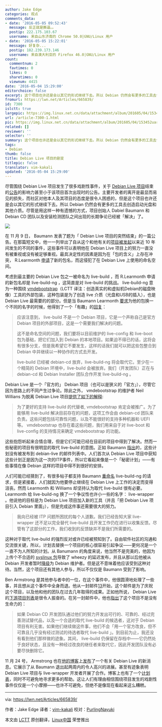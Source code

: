 ```yaml
---
author: Jake Edge
categories: 观点
comments_data:
- date: '2016-05-05 09:52:43'
  message: 反正就是撕逼。。
  postip: 222.175.103.67
  username: 来自山东济南的 Chrome 50.0|GNU/Linux 用户
- date: '2016-05-05 15:22:01'
  message: 好复杂...
  postip: 182.239.173.146
  username: 来自澳大利亚的 Firefox 46.0|GNU/Linux 用户
count:
  commentnum: 2
  favtimes: 0
  likes: 0
  sharetimes: 0
  viewnum: 4415
date: '2016-05-04 15:29:00'
editorchoice: false
excerpt: 这个项目也许还是会以其它的形式继续下去。所以 Debian 仍然会有更多的工具去创造启动光盘和其他介质。
fromurl: https://lwn.net/Articles/665839/
id: 7300
islctt: true
largepic: https://img.linux.net.cn/data/attachment/album/201605/04/153452uaryxnczyazanatp.png
url: /article-7300-1.html
pic: https://img.linux.net.cn/data/attachment/album/201605/04/153452uaryxnczyazanatp.png.thumb.jpg
related: []
reviewer: ''
selector: ''
summary: 这个项目也许还是会以其它的形式继续下去。所以 Debian 仍然会有更多的工具去创造启动光盘和其他介质。
tags:
- Debian
thumb: false
title: Debian Live 项目的剧变
titlepic: false
translator: vim-kakali
updated: '2016-05-04 15:29:00'
---
```


尽管围绕 Debian Live 项目发生了很多戏剧性事件，关于 [Debian Live 项目](https://lwn.net/Articles/666127/)结束的[公告](http://live.debian.net/)的影响力甚至小于该项目首次出现时的公告。主要开发者的离开是最显而易见的损失，而社区对他本人及其项目的态度是很令人困惑的，但是这个项目也许还是会以其它的形式继续下去。所以 Debian 仍然会有更多的工具去创造启动光盘和其他介质。尽管是用这样一种有遗憾的方式，项目创始人 Dabiel Baumann 和 Debian CD 团队以及安装检测团队之间出现的长期争论已经被「解决」了。


![](/data/attachment/album/201605/04/153452uaryxnczyazanatp.png)


在 11 月 9 日， Baumann 发表了题为「 Debian Live 项目的突然结束」的一篇公告。在那篇短文中，他一一列举出了自从这个和他有关的[项目被发起](https://www.debian.org/News/weekly/2006/08/)以来近 10 年间发生的不同的事件，这些事件可以表明他在 Debian Live 项目上的努力一直没有被重视或没有被足够重视。最具决定性的因素是因为在「包的含义」上存在冲突， R.Learmonth [申请](https://bugs.debian.org/cgi-bin/bugreport.cgi?bug=804315)了新的包名，而这侵犯了在 Debian Live 上使用的命名空间。


考虑到最主要的 Debian Live 包之一被命名为 live-build ，而 R.Learmonth 申请的新包名却是 live-build-ng ，这简直是对 live-build 的挑战。 live-build-ng 意为一种围绕 [vmdebootstrap](http://liw.fi/vmdebootstrap/)（LCTT 译注：创造真实的和虚拟机Debian的磁盘映像）工具的外部包装，这种包装是为了创造 live 介质（光盘和USB的插入），也是 Debian Live 最需要的的部分。但是当 Baumann Learmonth [要求](https://lwn.net/Articles/666173/)为他的包换一个不同的名字的时候，他得到了一个「有趣」的[回复](https://lwn.net/Articles/666176/)：



> 
> 应该注意到， live-build 不是一个 Debian 项目，它是一个声称自己是官方 Debian 项目的外部项目，这是一个需要我们解决的问题。
> 
> 
> 这不是命名空间的问题，我们要将以目前维护的 live-config 和 live-boot 包为基础，把它们加入到 Debian 的本地项目。如果迫不得已的话，这将会有很多分支，但是我希望它不要发生，这样的话我们就可以把这些包整合到 Debian 中并继续以一种协作的方式去开发。
> 
> 
> live-build 已经被 debian-cd 放弃，live-build-ng 将会取代它。至少在一个精简的 Debian 环境中，live-build 会被放弃。我们（开发团队）正在与 debian-cd 和 Debian Installer 团队合作开发 live-build-ng 。
> 
> 
> 


Debian Live 是一个「官方的」 Debian 项目（也可以是狭义的「官方」），尽管它因为思路上的不同产生过争论。除此之外， vmdebootstrap 的维护者 Neil Willians 为脱离 Debian Live 项目[提供了如下的解释](https://lwn.net/Articles/666181/):



> 
> 为了更好的支持 live-build 的代替者, vmdebootstrap 肯定会被推广。为了能够用 live-build 解决目前存在的问题，这项工作会由 debian-cd 团队来负责。这些问题包括可靠性问题，以及不能很好的支持多种机器和 UEFI 等。 vmdebootstrap 也存在着这些问题，我们用来自于对 live-boot 和 live-config 的支持情况来确定 vmdebootstrap 的功能。
> 
> 
> 


这些抱怨听起来合情合理，但是它们可能已经在目前的项目中得到了解决。然而一些秘密的项目有很明显的取代 live-build 的意图。正如 Baumann [指出](https://lwn.net/Articles/666208/)的，这些计划没有被发布到 debian-live 的邮件列表中。人们首次从 Debian Live 项目中获知这些计划正是因为这一次的ITP事件，所以它看起来像是一个「秘密计划」——有些事情在像 Debian 这样的项目中得不到很好的安排。


人们可能已经猜到了，有很多帖子都支持 Baumann [重命名](https://lwn.net/Articles/666321/) live-build-ng 的请求，但是紧接着，人们就因为他要停止继续在 Debian Live 上工作的决定而变得沮丧。然而 Learmonth 和 Williams 却坚持认为取代 live-build 很有必要。Learmonth 给 live-build-ng 换了一个争议性也许小一些的名字： live-wrapper 。他说他的目标是为 Debian Live 项目加入新的工具（并且「把 Debian Live 项目引入 Debian 里面」），但是完成这件事还需要很大的努力。



> 
> 我向已经被 ITP 问题所困扰的每个人道歉。我们已经告知大家 live-wrapper 还不足以完全替代 live-build 且开发工作仍在进行以收集反馈。尽管有了这部分的工作，我们收到的反馈缺并不是我们所需要的。
> 
> 
> 


这种对于取代 live-build 的强烈反对或许已经被预知到了。自由软件社区的沟通和交流很关键，所以，计划去替换一个项目的核心很容易引起争议——更何况是一个一直不为人所知的计划。从 Banumann 的角度来说，他当然不是完美的，他因为上传个不合适的 [syslinux 包](https://bugs.debian.org/cgi-bin/bugreport.cgi?bug=699808)导致了 wheezy 的延迟发布，并且从那以后他被从 Debian 开发者暂时[降级](https://nm.debian.org/public/process/14450)为 Debian 维护者。但是这不意味着他应该受到这种对待。当然，这个项目还有其他人参与，所以不仅仅是 Baumann 受到了影响。


Ben Armstrong 是其他参与者中的一位，在这个事件中，他很圆滑地处理了一些事，并且想从这个事件中全身而退。他从一封邮件[13](https://lwn.net/Articles/666336/)开始，这个邮件是为了庆祝这个项目，以及他和他的团队在过去几年取得的成果。正如他所说， Debian Live 的[下游项目列表](http://live.debian.net/project/downstream/)是很令人振奋的。在另一封邮件中，他也[指出](https://lwn.net/Articles/666338/)了这个项目不是没有生命力的：



> 
> 如果 Debian CD 开发团队通过他们的努力开发出可行的、可靠的、经过完善测试替代品，以及一个合适的取代 live-build 的候选者，这对于 Debian 项目有利无害。如果他们继续做这件事，他们不会「用一个官方改良，但不可靠且几乎没有经过测试的待选者取代 live-build 」。到目前为止，我还没有看到他们那样做的迹象。其间， live-build 仍保留在存档中——它仍然处于良好状态，且没有一种经过改良的继任者来取代它，因此开发团队没有必要尽快删除它。
> 
> 
> 


11 月 24 号， Armstrong 也在[他的博客](https://lwn.net/Articles/666340/)上[发布](http://syn.theti.ca/2015/11/24/debian-live-after-debian-live/)了一个有关 Debian Live 的新消息。它展示了从 Baumann 退出起两周内的令人高兴的进展。甚至有迹象表明 Debian Live 项目与 live-wrapper 开发者开展了合作。博客上也有了一个[计划表](https://wiki.debian.org/DebianLive/TODO)，同时不可避免地寻求更多的帮助。这让人们有理由相信围绕项目发生的戏剧性事件仅仅是一个小摩擦——也许不可避免，但绝不是像现在看起来这么糟糕。




---


via: <https://lwn.net/Articles/665839/>


作者：Jake Edge 译者：[vim-kakali](https://github.com/vim-kakali) 校对：[PurlingNayuki](https://github.com/PurlingNayuki)


本文由 [LCTT](https://github.com/LCTT/TranslateProject) 原创翻译，[Linux中国](https://linux.cn/) 荣誉推出